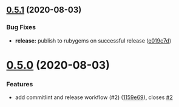 ## [0.5.1](https://github.com/mileszim/chambermaid/compare/v0.5.0...v0.5.1) (2020-08-03)

### Bug Fixes

- **release:** publish to rubygems on successful release ([e019c7d](https://github.com/mileszim/chambermaid/commit/e019c7df3f43c251a5542374cc9c869fc4b00d92))

# [0.5.0](https://github.com/mileszim/chambermaid/compare/v0.4.1...v0.5.0) (2020-08-03)

### Features

- add commitlint and release workflow (#2) ([1159e69](https://github.com/mileszim/chambermaid/commit/1159e69e95701e4763fdbe08430d579c2a2a8440)), closes [#2](https://github.com/mileszim/chambermaid/issues/2)
